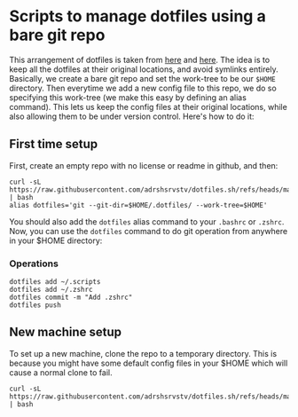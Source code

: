 # Scripts to manage dotfiles using a bare git repo

This arrangement of dotfiles is taken from [here](https://news.ycombinator.com/item?id=11070797) and [here](https://developer.atlassian.com/blog/2016/02/best-way-to-store-dotfiles-git-bare-repo/). The idea is to keep all the dotfiles at their original locations, and avoid symlinks entirely. Basically, we create a bare git repo and set the work-tree to be our `$HOME` directory. Then everytime we add a new config file to this repo, we do so specifying this work-tree (we make this easy by defining an alias command). This lets us keep the config files at their original locations, while also allowing them to be under version control. Here's how to do it:

## First time setup

First, create an empty repo with no license or readme in github, and then:

```
curl -sL https://raw.githubusercontent.com/adrshsrvstv/dotfiles.sh/refs/heads/main/setup.sh | bash
alias dotfiles='git --git-dir=$HOME/.dotfiles/ --work-tree=$HOME'
```
You should also add the `dotfiles` alias command to your `.bashrc` or  `.zshrc`. Now, you can use the `dotfiles` command to do git operation from anywhere in your $HOME directory:

### Operations

```
dotfiles add ~/.scripts
dotfiles add ~/.zshrc
dotfiles commit -m "Add .zshrc"
dotfiles push
```
## New machine setup

To set up a new machine, clone the repo to a temporary directory. This is because you might have some default config files in your $HOME which will cause a normal clone to fail.
```
curl -sL https://raw.githubusercontent.com/adrshsrvstv/dotfiles.sh/refs/heads/main/bootstrap.sh | bash
```